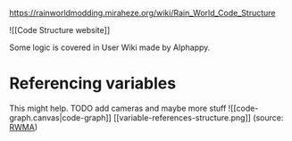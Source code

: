 https://rainworldmodding.miraheze.org/wiki/Rain_World_Code_Structure

![[Code Structure website]]

Some logic is covered in User Wiki made by Alphappy.

# Referencing variables
This might help.
TODO add cameras and maybe more stuff
![[code-graph.canvas|code-graph]]
[[variable-references-structure.png]]
(source: [RWMA](https://discord.com/channels/1083481230839922688/1083483097145819348/1086547453010001960))
